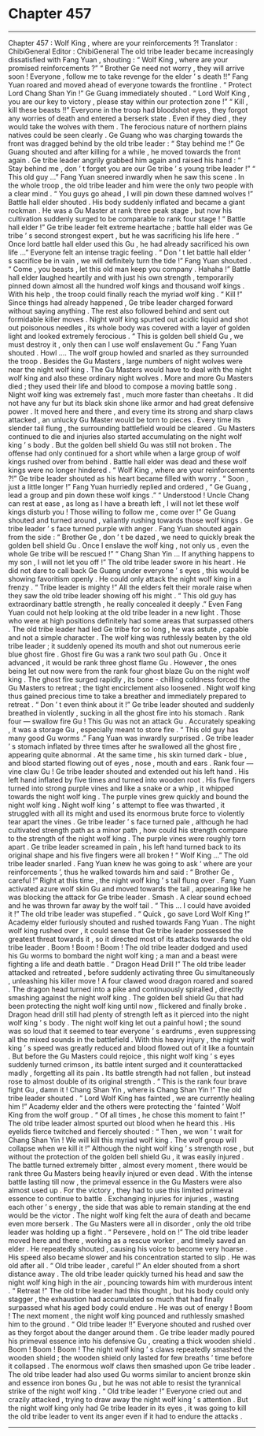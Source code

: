
# Chapter 457


---

Chapter 457 : Wolf King , where are your reinforcements ?!
Translator : ChibiGeneral Editor : ChibiGeneral
The old tribe leader became increasingly dissatisfied with Fang Yuan , shouting : “ Wolf King , where are your promised reinforcements ?”
“ Brother Ge need not worry , they will arrive soon ! Everyone , follow me to take revenge for the elder ’ s death !!” Fang Yuan roared and moved ahead of everyone towards the frontline .
“ Protect Lord Chang Shan Yin !” Ge Guang immediately shouted .
“ Lord Wolf King , you are our key to victory , please stay within our protection zone !”
“ Kill , kill these beasts !!”
Everyone in the troop had bloodshot eyes , they forgot any worries of death and entered a berserk state . Even if they died , they would take the wolves with them .
The ferocious nature of northern plains natives could be seen clearly .
Ge Guang who was charging towards the front was dragged behind by the old tribe leader : “ Stay behind me !”
Ge Guang shouted and after killing for a while , he moved towards the front again .
Ge tribe leader angrily grabbed him again and raised his hand : “ Stay behind me , don ’ t forget you are our Ge tribe ’ s young tribe leader !”
“ This old guy …” Fang Yuan sneered inwardly when he saw this scene . In the whole troop , the old tribe leader and him were the only two people with a clear mind .
“ You guys go ahead , I will pin down these damned wolves !” Battle hall elder shouted .
His body suddenly inflated and became a giant rockman . He was a Gu Master at rank three peak stage , but now his cultivation suddenly surged to be comparable to rank four stage !
“ Battle hall elder !” Ge tribe leader felt extreme heartache ; battle hall elder was Ge tribe ’ s second strongest expert , but he was sacrificing his life here .
“ Once lord battle hall elder used this Gu , he had already sacrificed his own life …” Everyone felt an intense tragic feeling .
“ Don ’ t let battle hall elder ’ s sacrifice be in vain , we will definitely turn the tide !” Fang Yuan shouted .
“ Come , you beasts , let this old man keep you company . Hahaha !” Battle hall elder laughed heartily and with just his own strength , temporarily pinned down almost all the hundred wolf kings and thousand wolf kings .
With his help , the troop could finally reach the myriad wolf king .
“ Kill !” Since things had already happened , Ge tribe leader charged forward without saying anything .
The rest also followed behind and sent out formidable killer moves .
Night wolf king spurted out acidic liquid and shot out poisonous needles , its whole body was covered with a layer of golden light and looked extremely ferocious .
“ This is golden bell shield Gu , we must destroy it , only then can I use wolf enslavement Gu .” Fang Yuan shouted .
Howl ….
The wolf group howled and snarled as they surrounded the troop . Besides the Gu Masters , large numbers of night wolves were near the night wolf king .
The Gu Masters would have to deal with the night wolf king and also these ordinary night wolves .
More and more Gu Masters died ; they used their life and blood to compose a moving battle song .
Night wolf king was extremely fast , much more faster than cheetahs . It did not have any fur but its black skin shone like armor and had great defensive power .
It moved here and there , and every time its strong and sharp claws attacked , an unlucky Gu Master would be torn to pieces . Every time its slender tail flung , the surrounding battlefield would be cleared .
Gu Masters continued to die and injuries also started accumulating on the night wolf king ’ s body . But the golden bell shield Gu was still not broken .
The offense had only continued for a short while when a large group of wolf kings rushed over from behind .
Battle hall elder was dead and these wolf kings were no longer hindered .
“ Wolf King , where are your reinforcements ?!” Ge tribe leader shouted as his heart became filled with worry .
“ Soon , just a little longer !” Fang Yuan hurriedly replied and ordered , “ Ge Guang , lead a group and pin down these wolf kings .”
“ Understood ! Uncle Chang can rest at ease , as long as I have a breath left , I will not let these wolf kings disturb you ! Those willing to follow me , come over !” Ge Guang shouted and turned around , valiantly rushing towards those wolf kings .
Ge tribe leader ’ s face turned purple with anger .
Fang Yuan shouted again from the side : “ Brother Ge , don ’ t be dazed , we need to quickly break the golden bell shield Gu . Once I enslave the wolf king , not only us , even the whole Ge tribe will be rescued !”
“ Chang Shan Yin … If anything happens to my son , I will not let you off !” The old tribe leader swore in his heart .
He did not dare to call back Ge Guang under everyone ’ s eyes , this would be showing favoritism openly . He could only attack the night wolf king in a frenzy .
“ Tribe leader is mighty !” All the elders felt their morale raise when they saw the old tribe leader showing off his might .
“ This old guy has extraordinary battle strength , he really concealed it deeply .” Even Fang Yuan could not help looking at the old tribe leader in a new light .
Those who were at high positions definitely had some areas that surpassed others . The old tribe leader had led Ge tribe for so long , he was astute , capable and not a simple character .
The wolf king was ruthlessly beaten by the old tribe leader ; it suddenly opened its mouth and shot out numerous eerie blue ghost fire .
Ghost fire Gu was a rank two soul path Gu . Once it advanced , it would be rank three ghost flame Gu . However , the ones being let out now were from the rank four ghost blaze Gu on the night wolf king .
The ghost fire surged rapidly , its bone - chilling coldness forced the Gu Masters to retreat ; the tight encirclement also loosened .
Night wolf king thus gained precious time to take a breather and immediately prepared to retreat .
“ Don ’ t even think about it !” Ge tribe leader shouted and suddenly breathed in violently , sucking in all the ghost fire into his stomach .
Rank four — swallow fire Gu !
This Gu was not an attack Gu . Accurately speaking , it was a storage Gu , especially meant to store fire .
“ This old guy has many good Gu worms .” Fang Yuan was inwardly surprised .
Ge tribe leader ’ s stomach inflated by three times after he swallowed all the ghost fire , appearing quite abnormal .
At the same time , his skin turned dark - blue , and blood started flowing out of eyes , nose , mouth and ears .
Rank four — vine claw Gu !
Ge tribe leader shouted and extended out his left hand .
His left hand inflated by five times and turned into wooden root . His five fingers turned into strong purple vines and like a snake or a whip , it whipped towards the night wolf king .
The purple vines grew quickly and bound the night wolf king .
Night wolf king ’ s attempt to flee was thwarted , it struggled with all its might and used its enormous brute force to violently tear apart the vines .
Ge tribe leader ’ s face turned pale , although he had cultivated strength path as a minor path , how could his strength compare to the strength of the night wolf king .
The purple vines were roughly torn apart . Ge tribe leader screamed in pain , his left hand turned back to its original shape and his five fingers were all broken !
“ Wolf King …” The old tribe leader snarled .
Fang Yuan knew he was going to ask ‘ where are your reinforcements ’, thus he walked towards him and said : “ Brother Ge , careful !”
Right at this time , the night wolf king ’ s tail flung over .
Fang Yuan activated azure wolf skin Gu and moved towards the tail , appearing like he was blocking the attack for Ge tribe leader .
Smash .
A clear sound echoed and he was thrown far away by the wolf tail .
“ This … I could have avoided it !” The old tribe leader was stupefied .
“ Quick , go save Lord Wolf King !” Academy elder furiously shouted and rushed towards Fang Yuan .
The night wolf king rushed over , it could sense that Ge tribe leader possessed the greatest threat towards it , so it directed most of its attacks towards the old tribe leader .
Boom ! Boom ! Boom !
The old tribe leader dodged and used his Gu worms to bombard the night wolf king ; a man and a beast were fighting a life and death battle .
“ Dragon Head Drill !” The old tribe leader attacked and retreated , before suddenly activating three Gu simultaneously , unleashing his killer move !
A four clawed wood dragon roared and soared . The dragon head turned into a pike and continuously spiralled , directly smashing against the night wolf king .
The golden bell shield Gu that had been protecting the night wolf king until now , flickered and finally broke .
Dragon head drill still had plenty of strength left as it pierced into the night wolf king ’ s body . The night wolf king let out a painful howl ; the sound was so loud that it seemed to tear everyone ’ s eardrums , even suppressing all the mixed sounds in the battlefield .
With this heavy injury , the night wolf king ’ s speed was greatly reduced and blood flowed out of it like a fountain .
But before the Gu Masters could rejoice , this night wolf king ’ s eyes suddenly turned crimson , its battle intent surged and it counterattacked madly , forgetting all its pain .
Its battle strength had not fallen , but instead rose to almost double of its original strength .
“ This is the rank four brave fight Gu , damn it ! Chang Shan Yin , where is Chang Shan Yin !” The old tribe leader shouted .
“ Lord Wolf King has fainted , we are currently healing him !” Academy elder and the others were protecting the ‘ fainted ’ Wolf King from the wolf group .
“ Of all times , he chose this moment to faint !” The old tribe leader almost spurted out blood when he heard this . His eyelids fierce twitched and fiercely shouted : “ Then , we won ’ t wait for Chang Shan Yin ! We will kill this myriad wolf king . The wolf group will collapse when we kill it !”
Although the night wolf king ’ s strength rose , but without the protection of the golden bell shield Gu , it was easily injured .
The battle turned extremely bitter , almost every moment , there would be rank three Gu Masters being heavily injured or even dead .
With the intense battle lasting till now , the primeval essence in the Gu Masters were also almost used up . For the victory , they had to use this limited primeval essence to continue to battle .
Exchanging injuries for injuries , wasting each other ’ s energy , the side that was able to remain standing at the end would be the victor .
The night wolf king felt the aura of death and became even more berserk .
The Gu Masters were all in disorder , only the old tribe leader was holding up a fight .
“ Persevere , hold on !” The old tribe leader moved here and there , working as a rescue worker , and timely saved an elder . He repeatedly shouted , causing his voice to become very hoarse . His speed also became slower and his concentration started to slip .
He was old after all .
“ Old tribe leader , careful !” An elder shouted from a short distance away .
The old tribe leader quickly turned his head and saw the night wolf king high in the air , pouncing towards him with murderous intent .
“ Retreat !”
The old tribe leader had this thought , but his body could only stagger , the exhaustion had accumulated so much that had finally surpassed what his aged body could endure .
He was out of energy !
Boom !
The next moment , the night wolf king pounced and ruthlessly smashed him to the ground .
“ Old tribe leader !!” Everyone shouted and rushed over as they forgot about the danger around them .
Ge tribe leader madly poured his primeval essence into his defensive Gu , creating a thick wooden shield .
Boom ! Boom ! Boom !
The night wolf king ’ s claws repeatedly smashed the wooden shield ; the wooden shield only lasted for few breaths ’ time before it collapsed . The enormous wolf claws then smashed upon Ge tribe leader .
The old tribe leader had also used Gu worms similar to ancient bronze skin and essence iron bones Gu , but he was not able to resist the tyrannical strike of the night wolf king .
“ Old tribe leader !” Everyone cried out and crazily attacked , trying to draw away the night wolf king ’ s attention .
But the night wolf king only had Ge tribe leader in its eyes , it was going to kill the old tribe leader to vent its anger even if it had to endure the attacks .

---

